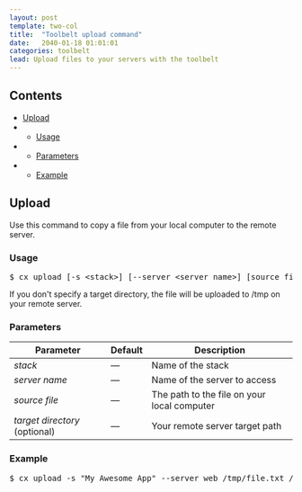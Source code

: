 ```yaml
---
layout: post
template: two-col
title:  "Toolbelt upload command"
date:   2040-01-18 01:01:01
categories: toolbelt
lead: Upload files to your servers with the toolbelt
---
```


<h2>Contents</h2>
<ul class="page-toc">
    <li><a href="#upload">Upload</a></li>
            <li>
                <ul>
                <li><a href="#usage">Usage</a></li>
                </ul>
            </li>
            <li>
                <ul>
                <li><a href="#params">Parameters</a></li>
                </ul>
            </li>
            <li>
                <ul>
                <li><a href="#example">Example</a></li>
                </ul>
            </li>
</ul>

<h2 id="upload">Upload</h2>
Use this command to copy a file from your local computer to the remote server.

<h3 id="usage">Usage</h3>

<pre class="prettyprint">
$ cx upload [-s &lt;stack&gt;] [--server &lt;server name&gt;] [source file] [target directory]
</pre>

If you don't specify a target directory, the file will be uploaded to /tmp on your remote server.

<h3 id="params">Parameters</h3>

<table class='table table-bordered table-striped table-small'>
    <thead>
        <tr>
            <th align="center">Parameter</th>
            <th align="center">Default</th>
            <th align="center">Description</th>
        </tr>
    </thead>
    <tbody>
        <tr>
            <td><i>stack</i></td>
            <td>&mdash;</td>
            <td>Name of the stack</td>
        </tr>
        <tr>
            <td><i>server name</i></td>
            <td>&mdash;</td>
            <td>Name of the server to access</td>
        </tr>
        <tr>
            <td><i>source file</i></td>
            <td>&mdash;</td>
            <td>The path to the file on your local computer</td>
        </tr>
       <tr>
            <td><i>target directory</i> (optional)</td>
            <td>&mdash;</td>
            <td>Your remote server target path</td>
        </tr>
    </tbody>
</table>

<h3 id="example">Example</h3>

<pre class="prettyprint">
$ cx upload -s "My Awesome App" --server web /tmp/file.txt /tmp/file.txt
</pre>
